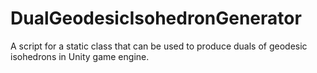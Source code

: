 # DualGeodesicIsohedronGenerator
A script for a static class that can be used to produce duals of geodesic isohedrons in Unity game engine.
